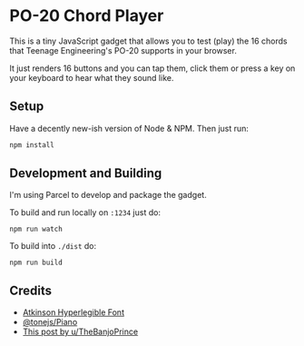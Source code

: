 # PO-20 Chord Player

This is a tiny JavaScript gadget that allows you to test (play) the 16 chords that Teenage Engineering's PO-20 supports in your browser. 

It just renders 16 buttons and you can tap them, click them or press a key on your keyboard to hear what they sound like. 

## Setup
Have a decently new-ish version of Node & NPM. Then just run:
```sh
npm install
```

## Development and Building
I'm using Parcel to develop and package the gadget.

To build and run locally on `:1234` just do: 
```
npm run watch
```

To build into `./dist` do:
```
npm run build
```

## Credits

- [Atkinson Hyperlegible Font](https://brailleinstitute.org/freefont)
- [@tonejs/Piano](https://github.com/tambien/Piano) 
- [This post by u/TheBanjoPrince](https://www.reddit.com/r/pocketoperators/comments/8ctdzv/po20_scale_guide/)